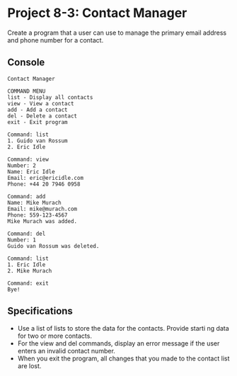 # Project 8-3: Contact Manager
Create a program that a user can use to manage the primary email address and phone number for a contact.
## Console
```
Contact Manager

COMMAND MENU
list - Display all contacts
view - View a contact
add - Add a contact
del - Delete a contact
exit - Exit program

Command: list
1. Guido van Rossum
2. Eric Idle

Command: view
Number: 2
Name: Eric Idle
Email: eric@ericidle.com
Phone: +44 20 7946 0958

Command: add
Name: Mike Murach
Email: mike@murach.com
Phone: 559-123-4567
Mike Murach was added.

Command: del
Number: 1
Guido van Rossum was deleted.

Command: list
1. Eric Idle
2. Mike Murach

Command: exit
Bye!
```
## Specifications
- Use a list of lists to store the data for the contacts. Provide starti ng data for two or more contacts.
- For the view and del commands, display an error message if the user enters an invalid contact number.
- When you exit the program, all changes that you made to the contact list are lost.
